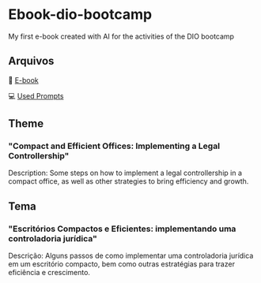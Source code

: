 # Ebook-dio-bootcamp

My first e-book created with AI for the activities of the DIO bootcamp

## Arquivos

📕 [E-book](Ebook.pdf)

💻 [Used Prompts](prompts.txt)
 

## Theme
### "Compact and Efficient Offices: Implementing a Legal Controllership"
Description: Some steps on how to implement a legal controllership in a compact office, as well as other strategies to bring efficiency and growth.

## Tema
### "Escritórios Compactos e Eficientes: implementando uma controladoria jurídica"
Descrição: Alguns passos de como implementar uma controladoria jurídica em um escritório compacto, bem como outras estratégias para trazer eficiência e crescimento. 